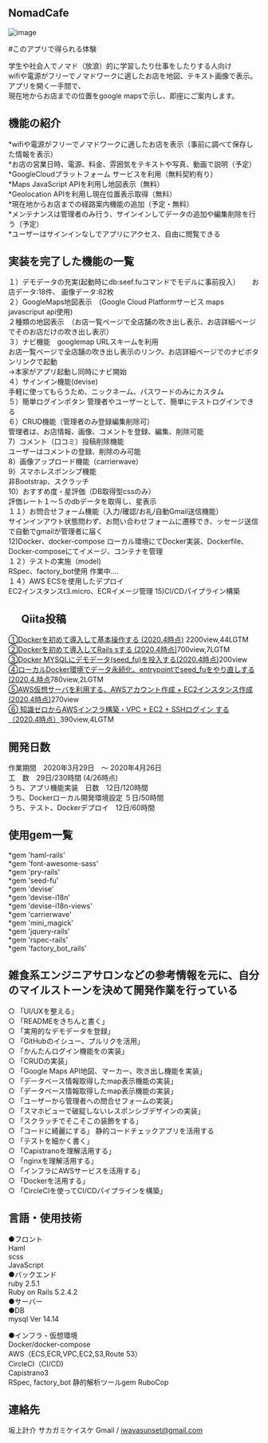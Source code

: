 **NomadCafe**
----------
![image](https://user-images.githubusercontent.com/60636597/78964593-b34ef200-7b35-11ea-8a23-d118cbeeef3a.png)

#このアプリで得られる体験

学生や社会人でノマド（放浪）的に学習したり仕事をしたりする人向け  
wifiや電源がフリーでノマドワークに適したお店を地図、テキスト画像で表示。  
アプリを開く一手間で、  
現在地からお店までの位置をgoogle mapsで示し、即座にご案内します。  

**機能の紹介**
----------
*wifiや電源がフリーでノマドワークに適したお店を表示（事前に調べて保存した情報を表示）  
*お店の営業日時、電源、料金、雰囲気をテキストや写真、動画で説明（予定）  
*GoogleCloudプラットフォーム サービスを利用（無料契約有り）  
*Maps JavaScript APIを利用し地図表示（無料）  
*Geolocation APIを利用し現在位置表示取得（無料）  
*現在地からお店までの経路案内機能の追加（予定・無料）  
*メンテナンスは管理者のみ行う、サインインしてデータの追加や編集削除を行う（予定）  
*ユーザーはサインインなしでアプリにアクセス、自由に閲覧できる  

**実装を完了した機能の一覧**
----------
１）デモデータの充実(起動時にdb:seef.fuコマンドでモデルに事前投入）　　
   お店データ:18件、 画像データ:82枚  
２）GoogleMaps地図表示　(Google Cloud Platformサービス maps javascriput api使用)    
   ２種類の地図表示　（お店一覧ページで全店舗の吹き出し表示、お店詳細ページでそのお店だけの吹き出し表示）  
３）ナビ機能　googlemap URLスキームを利用  
   お店一覧ページで全店舗の吹き出し表示のリンク、お店詳細ページでのナビボタンリンクで起動  
   →本家がアプリ起動し同時にナビ開始  
４）サインイン機能(devise)  
   手軽に使ってもらうため、ニックネーム、パスワードのみにカスタム  
５）簡単ログインボタン
   管理者やユーザーとして、簡単にテストログインできる  
６）CRUD機能（管理者のみ登録編集削除可）  
   管理者は、お店情報、画像、コメントを登録、編集、削除可能    
7）コメント（口コミ）投稿削除機能       
   ユーザーはコメントの登録、削除のみ可能  
8）画像アップロード機能（carrierwave）    
9）スマホレスポンシブ機能   
   非Bootstrap、スクラッチ  
10）おすすめ度・星評価（DB取得型cssのみ）  
   評価レート１〜５のdbデータを取得し、星表示  
１１）お問合せフォーム機能（入力/確認/お礼/自動Gmail送信機能）   
   サインインアウト状態問わず、お問い合わせフォームに遷移でき、ッセージ送信で自動でgmailが管理者に届く  
12)Docker、docker-compose
   ローカル環境にてDocker実装、Dockerfile、Docker-composeにてイメージ、コンテナを管理  
１２）テストの実施（model)  
   RSpec、factory_bot使用
作業中....  
１４）AWS ECSを使用したデプロイ  
   EC2インスタンスt3.micro、ECRイメージ管理
15)CI/CDパイプライン構築  
 
　
**Qiita投稿**
----------    
[①Dockerを初めて導入して基本操作する (2020.4時点)](https://qiita.com/SakagamiKeisuke/items/4455631886b1c15a3b69) 2200view,44LGTM  
[②Dockerを初めて導入してRails sする (2020.4時点)](https://qiita.com/SakagamiKeisuke/items/d64ee54c22378223659a)700view,7LGTM  
[③Docker MYSQLにデモデータ(seed_fu)を投入する(2020.4時点)](https://qiita.com/SakagamiKeisuke/items/4ce1c4a4921abb57b896)200view  
[④ローカルDocker環境でデータ永続化、entrypointでseed_fuをやり直しする(2020.4.時点](https://qiita.com/SakagamiKeisuke/items/8d3fc70a2939cd4bbe3e)780view,2LGTM  
[⑤AWS仮想サーバを利用する、AWSアカウント作成 + EC2インスタンス作成(2020.4時点)](https://qiita.com/SakagamiKeisuke/items/9568754f318edd53e39d)270view  
[⑥ 知識ゼロからAWSインフラ構築・VPC + EC2 + SSHログイン する（2020.4時点）](https://qiita.com/SakagamiKeisuke/items/cf8c026f243053829c0b)390view,4LGTM  

**開発日数**
----------
作業期間　2020年3月29日　〜 2020年4月26日  
工　数　29日/230時間 (4/26時点)  
うち、アプリ機能実装　日数　12日/120時間  
うち、Dockerローカル開発環境設定 ５日/50時間  
うち、テスト、Dockerデプロイ　12日/60時間

**使用gem一覧**
------
*gem 'haml-rails'  
*gem 'font-awesome-sass'  
*gem 'pry-rails'  
*gem 'seed-fu'  
*gem 'devise'  
*gem 'devise-i18n'  
*gem 'devise-i18n-views'  
*gem 'carrierwave'  
*gem 'mini_magick'  
*gem 'jquery-rails'  
*gem 'rspec-rails'  
*gem 'factory_bot_rails'  

**雑食系エンジニアサロンなどの参考情報を元に、自分のマイルストーンを決めて開発作業を行っている**
------------------------------
○ 「UI/UXを整える」  
○ 「READMEをきちんと書く」  
○ 「実用的なデモデータを登録」  
○ 「GitHubのイシュー、プルリクを活用」  
○ 「かんたんログイン機能をの実装」    
○ 「CRUDの実装」  
○ 「Google Maps API地図、マーカー、吹き出し機能を実装」     
○ 「データベース情報取得したmap表示機能の実装」  
○ 「データベース情報取得したmap表示機能の実装」  
○ 「ユーザーから管理者への問合せフォームの実装」  
○ 「スマホビューで破綻しないレスポンシブデザインの実装」   
○ 「スクラッチでそこそこの装飾をする」  
○ 「コードに綺麗にする」 静的コードチェックアプリを活用する  
○ 「テストを細かく書く」  
○ 「Capistranoを理解活用する」  
○ 「nginxを理解活用する」  
○ 「インフラにAWSサービスを活用する」   
○ 「Dockerを活用する」    
○ 「CircleCIを使ってCI/CDパイプラインを構築」    

**言語・使用技術**
----------
●フロント  
Haml  
scss  
JavaScript    
●バックエンド  
ruby 2.5.1  
Ruby on Rails 5.2.4.2  
●サーバー    
●DB  
mysql  Ver 14.14  

●インフラ・仮想環境  
Docker/docker-compose  
AWS（ECS,ECR,VPC,EC2,S3,Route 53）  
CircleCI（CI/CD)  
Capistrano3  
RSpec, factory_bot 
静的解析ツールgem RuboCop  

**連絡先**
----------
坂上計介 サカガミケイスケ
Gmail /  iwayasunset@gmail.com
